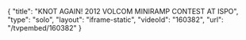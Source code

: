 {
    "title": "KNOT AGAIN! 2012 VOLCOM MINIRAMP CONTEST AT ISPO",
    "type": "solo",
    "layout": "iframe-static",
    "videoId": "160382",
    "url": "\/tvpembed\/160382"
}